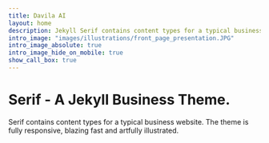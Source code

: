 ```yaml
---
title: Davila AI
layout: home
description: Jekyll Serif contains content types for a typical business website. The theme is fully responsive, blazing fast and artfully illustrated.
intro_image: "images/illustrations/front_page_presentation.JPG"
intro_image_absolute: true
intro_image_hide_on_mobile: true
show_call_box: true
---
```


# Serif - A Jekyll Business Theme.

Serif contains content types for a typical business website. The theme is fully responsive, blazing fast and artfully illustrated.
